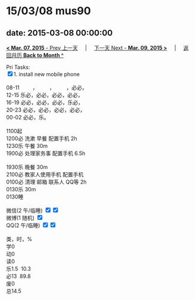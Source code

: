 # 15/03/08 mus90

date: 2015-03-08 00:00:00
---
[**< Mar. 07, 2015** - Prev 上一天](/lifelogs/2015/03/d07.md) &nbsp; &nbsp; | &nbsp; &nbsp; [下一天 Next - **Mar. 09, 2015 >**](/lifelogs/2015/03/d09.md) &nbsp; &nbsp; |  &nbsp; &nbsp; [返回月历 **Back to Month ^**](/lifelogs/2015/03/index.md)
<br/><div>Pri Tasks:<br/><input type="checkbox" checked="true"/>1. install new mobile phone</div><div><br/></div>08-11         ，        ，        ，必必，</div><div>12-15 乐必，必必，必必，必必，<br/>16-19 必必，必必，必必，乐必，<br/>20-23 必必，必必，必必，必必，</div><div>00-02 必必，乐。<br/><div><br/></div>1100起<br/>1200必 洗漱 早餐 配置手机 2h<br/>1230乐 午餐 30m<br/>1900必 处理家务事 配置手机 6.5h</div><div><br/></div><div>1930乐 晚餐 30m</div><div>2100必 教家人使用手机 配置手机</div><div>0100必 清理 邮箱 联系人 QQ等 2h</div><div>0130乐 30m</div><div>0130睡</div><div><br/>微信(2 午/临睡) <input type="checkbox" checked="true"/><input type="checkbox" checked="true"/><br/>微博(1 随机) <input type="checkbox" checked="true"/><br/>QQ(2 午/临睡) <input type="checkbox" checked="true"/><input type="checkbox" checked="true"/><br/><div><br/></div>类，时，%<br/>学0<br/>动0<br/>读0<br/>乐1.5  10.3<br/>必13  89.8<br/>废0<br/>总14.5</div>
